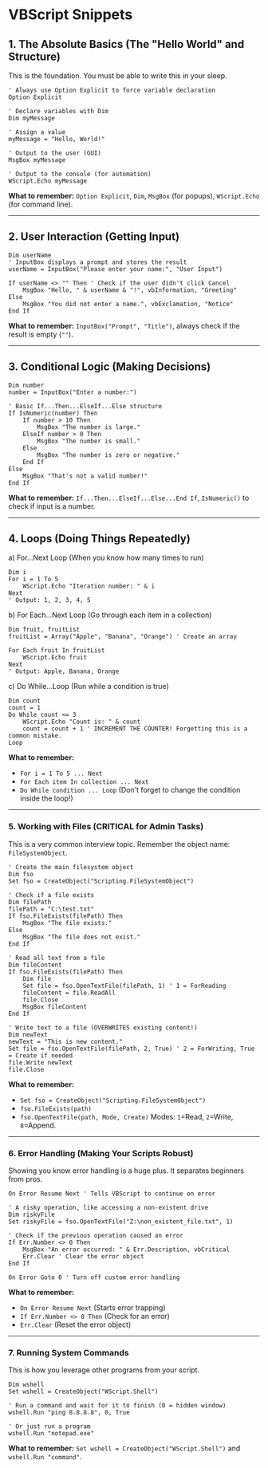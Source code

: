 # VBScript Snippets

## 1. The Absolute Basics (The "Hello World" and Structure)

This is the foundation. You must be able to write this in your sleep.

```vbscript
' Always use Option Explicit to force variable declaration
Option Explicit

' Declare variables with Dim
Dim myMessage

' Assign a value
myMessage = "Hello, World!"

' Output to the user (GUI)
MsgBox myMessage

' Output to the console (for automation)
WScript.Echo myMessage
```

**What to remember:** `Option Explicit`, `Dim`, `MsgBox` (for popups), `WScript.Echo` (for command line).

---

## 2. User Interaction (Getting Input)

```vbscript
Dim userName
' InputBox displays a prompt and stores the result
userName = InputBox("Please enter your name:", "User Input")

If userName <> "" Then ' Check if the user didn't click Cancel
    MsgBox "Hello, " & userName & "!", vbInformation, "Greeting"
Else
    MsgBox "You did not enter a name.", vbExclamation, "Notice"
End If
```

**What to remember:** `InputBox("Prompt", "Title")`, always check if the result is empty (`""`).

---

## 3. Conditional Logic (Making Decisions)

```vbscript
Dim number
number = InputBox("Enter a number:")

' Basic If...Then...ElseIf...Else structure
If IsNumeric(number) Then
    If number > 10 Then
        MsgBox "The number is large."
    ElseIf number > 0 Then
        MsgBox "The number is small."
    Else
        MsgBox "The number is zero or negative."
    End If
Else
    MsgBox "That's not a valid number!"
End If
```

**What to remember:** `If...Then...ElseIf...Else...End If`, `IsNumeric()` to check if input is a number.

---

## 4. Loops (Doing Things Repeatedly)

a) For...Next Loop (When you know how many times to run)

```vbscript
Dim i
For i = 1 To 5
    WScript.Echo "Iteration number: " & i
Next
' Output: 1, 2, 3, 4, 5
```

b) For Each...Next Loop (Go through each item in a collection)

```vbscript
Dim fruit, fruitList
fruitList = Array("Apple", "Banana", "Orange") ' Create an array

For Each fruit In fruitList
    WScript.Echo fruit
Next
' Output: Apple, Banana, Orange
```

c) Do While...Loop (Run while a condition is true)

```vbscript
Dim count
count = 1
Do While count <= 3
    WScript.Echo "Count is: " & count
    count = count + 1 ' INCREMENT THE COUNTER! Forgetting this is a common mistake.
Loop
```

**What to remember:**

* `For i = 1 To 5 ... Next`
* `For Each item In collection ... Next`
* `Do While condition ... Loop` (Don't forget to change the condition inside the loop!)

---

### 5. Working with Files (CRITICAL for Admin Tasks)

This is a very common interview topic. Remember the object name: `FileSystemObject`.

```vbscript
' Create the main filesystem object
Dim fso
Set fso = CreateObject("Scripting.FileSystemObject")

' Check if a file exists
Dim filePath
filePath = "C:\test.txt"
If fso.FileExists(filePath) Then
    MsgBox "The file exists."
Else
    MsgBox "The file does not exist."
End If

' Read all text from a file
Dim fileContent
If fso.FileExists(filePath) Then
    Dim file
    Set file = fso.OpenTextFile(filePath, 1) ' 1 = ForReading
    fileContent = file.ReadAll
    file.Close
    MsgBox fileContent
End If

' Write text to a file (OVERWRITES existing content!)
Dim newText
newText = "This is new content."
Set file = fso.OpenTextFile(filePath, 2, True) ' 2 = ForWriting, True = Create if needed
file.Write newText
file.Close
```

**What to remember:**

* `Set fso = CreateObject("Scripting.FileSystemObject")`
* `fso.FileExists(path)`
* `fso.OpenTextFile(path, Mode, Create)` Modes: `1`=Read, `2`=Write, `8`=Append.

---

### 6. Error Handling (Making Your Scripts Robust)

Showing you know error handling is a huge plus. It separates beginners from pros.

```vbscript
On Error Resume Next ' Tells VBScript to continue on error

' A risky operation, like accessing a non-existent drive
Dim riskyFile
Set riskyFile = fso.OpenTextFile("Z:\non_existent_file.txt", 1)

' Check if the previous operation caused an error
If Err.Number <> 0 Then
    MsgBox "An error occurred: " & Err.Description, vbCritical
    Err.Clear ' Clear the error object
End If

On Error Goto 0 ' Turn off custom error handling
```

**What to remember:**

* `On Error Resume Next` (Starts error trapping)
* `If Err.Number <> 0 Then` (Check for an error)
* `Err.Clear` (Reset the error object)

---

### 7. Running System Commands

This is how you leverage other programs from your script.

```vbscript
Dim wshell
Set wshell = CreateObject("WScript.Shell")

' Run a command and wait for it to finish (0 = hidden window)
wshell.Run "ping 8.8.8.8", 0, True

' Or just run a program
wshell.Run "notepad.exe"
```

**What to remember:** `Set wshell = CreateObject("WScript.Shell")` and `wshell.Run "command"`.
